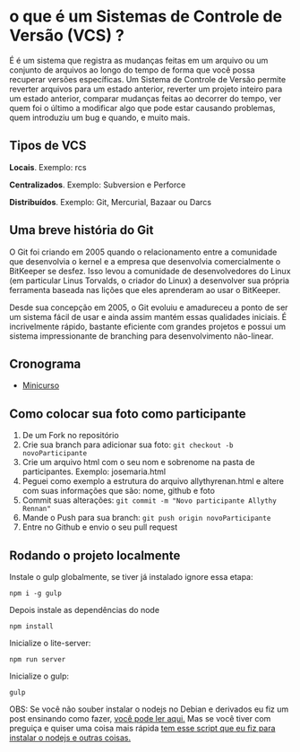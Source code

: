 # o que é um Sistemas de Controle de Versão (VCS) ?

É é um sistema que registra as mudanças feitas em um arquivo ou um conjunto de arquivos ao longo do tempo de forma que você possa recuperar versões específicas. Um Sistema de Controle de Versão permite reverter arquivos para um estado anterior, reverter um projeto inteiro para um estado anterior, comparar mudanças feitas ao decorrer do tempo, ver quem foi o último a modificar algo que pode estar causando problemas, quem introduziu um bug e quando, e muito mais.

## Tipos de VCS

__Locais__. Exemplo: rcs

__Centralizados__. Exemplo: Subversion e Perforce

__Distribuídos__. Exemplo:  Git, Mercurial, Bazaar ou Darcs

## Uma breve história do Git
O Git foi criando em 2005 quando o relacionamento entre a comunidade que desenvolvia o kernel e a empresa que desenvolvia comercialmente o BitKeeper se desfez.  Isso levou a comunidade de desenvolvedores do Linux (em particular Linus Torvalds, o criador do Linux) a desenvolver sua própria ferramenta baseada nas lições que eles aprenderam ao usar o BitKeeper.

Desde sua concepção em 2005, o Git evoluiu e amadureceu a ponto de ser um sistema fácil de usar e ainda assim mantém essas qualidades iniciais. É incrivelmente rápido, bastante eficiente com grandes projetos e possui um sistema impressionante de branching para desenvolvimento não-linear.

## Cronograma

* [Minicurso](docs/Minicurso.md)

## Como colocar sua foto como participante

1. De um Fork no repositório
2. Crie sua branch para adicionar sua foto: `git checkout -b novoParticipante`
3. Crie um arquivo html com o seu nom e sobrenome na pasta de participantes. Exemplo: josemaria.html
4. Peguei como exemplo a estrutura do arquivo allythyrenan.html e altere com suas informações que são: nome, github e foto
5. Commit suas alterações: `git commit -m "Novo participante Allythy Rennan"`
6. Mande o Push para sua branch: `git push origin novoParticipante`
7. Entre no Github e envio o seu pull request

## Rodando o projeto localmente

Instale o gulp globalmente, se tiver já instalado ignore essa etapa:

```
npm i -g gulp
```
Depois instale as dependências do node

```
npm install
```

Inicialize o lite-server:
```
npm run server
```

Inicialize o gulp:
```
gulp
```

OBS: Se você não souber instalar o nodejs no Debian e derivados eu fiz um post ensinando como fazer, [você pode ler aqui.](https://allythy.github.io/Como-instalar-o-NodeJS-no-Debian) Mas se você tiver com preguiça e quiser uma coisa mais rápida  [tem esse script que eu fiz para instalar o nodejs e outras coisas.](https://github.com/allythy/Pos-instalacao-Debian)
